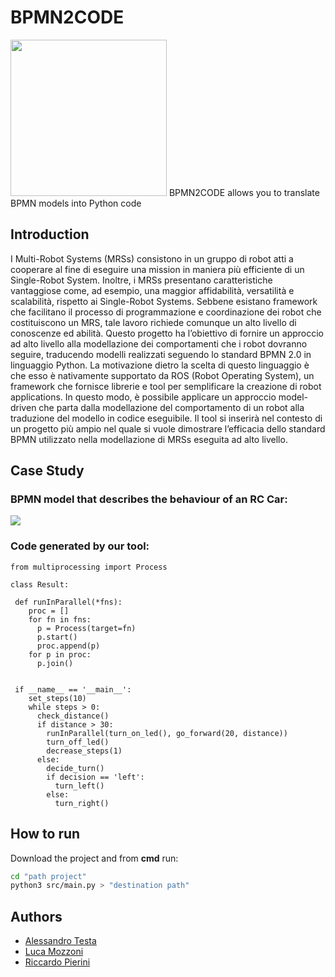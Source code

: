 # BPMN2CODE
<img width="250px" src="https://user-images.githubusercontent.com/76916015/155816270-7e7eadec-6535-4c9c-8022-7dae5ace7395.jpeg"/>
BPMN2CODE allows you to translate BPMN models into Python code

## Introduction
I Multi-Robot Systems (MRSs) consistono in un gruppo di robot atti a cooperare al fine di eseguire una mission in maniera più efficiente di un Single-Robot System. Inoltre, i MRSs presentano caratteristiche vantaggiose come, ad esempio, una maggior affidabilità, versatilità e scalabilità, rispetto ai Single-Robot Systems. Sebbene esistano framework che facilitano il processo di programmazione e coordinazione dei robot che costituiscono un MRS, tale lavoro richiede comunque un alto livello di conoscenze ed abilità.
Questo progetto ha l’obiettivo di fornire un approccio ad alto livello alla modellazione dei comportamenti che i robot dovranno seguire, traducendo modelli realizzati seguendo lo standard BPMN 2.0 in linguaggio Python. La motivazione dietro la scelta di questo linguaggio è che esso è nativamente supportato da ROS (Robot Operating System), un framework che fornisce librerie e tool per semplificare la creazione di robot applications.
 In questo modo, è possibile applicare un approccio model-driven che parta dalla modellazione del comportamento di un robot alla traduzione del modello in codice eseguibile.
Il tool si inserirà nel contesto di un progetto più ampio nel quale si vuole dimostrare l’efficacia dello standard BPMN utilizzato nella modellazione di MRSs eseguita ad alto livello.

## Case Study
### BPMN model that describes the behaviour of an RC Car:
<img src="https://user-images.githubusercontent.com/76916015/155442289-b885dcca-ef1b-4275-84d3-4bb6e4a63893.png"/>

### Code generated by our tool:

```
from multiprocessing import Process

class Result:

 def runInParallel(*fns):
    proc = []
    for fn in fns:
      p = Process(target=fn)
      p.start()
      proc.append(p)
    for p in proc:
      p.join()


 if __name__ == '__main__':
    set_steps(10)
    while steps > 0: 
      check_distance()
      if distance > 30: 
        runInParallel(turn_on_led(), go_forward(20, distance))
        turn_off_led()
        decrease_steps(1)
      else: 
        decide_turn()
        if decision == 'left': 
          turn_left()
        else: 
          turn_right()
```
## How to run
Download the project and from <b>cmd</b> run:
```bash 
cd "path project" 
python3 src/main.py > "destination path"
```
## Authors
<ul>
 <li><a href = "https://github.com/alessandrotesta-99">Alessandro Testa</a></li>
 <li><a href = "https://github.com/motsiiih">Luca Mozzoni</a></li>
 <li><a href = "https://github.com/rpiero99">Riccardo Pierini</a></li>
</ul>
